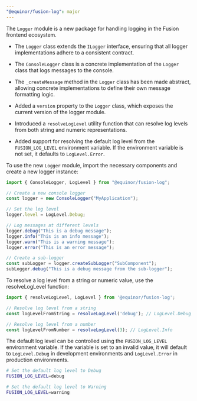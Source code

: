 ```yaml
---
"@equinor/fusion-log": major
---
```


The `Logger` module is a new package for handling logging in the Fusion frontend ecosystem.

- The `Logger` class extends the `ILogger` interface, ensuring that all logger implementations adhere to a consistent contract.
- The `ConsoleLogger` class is a concrete implementation of the `Logger` class that logs messages to the console.
- The `_createMessage` method in the `Logger` class has been made abstract, allowing concrete implementations to define their own message formatting logic.

- Added a `version` property to the `Logger` class, which exposes the current version of the logger module.
- Introduced a `resolveLogLevel` utility function that can resolve log levels from both string and numeric representations.
- Added support for resolving the default log level from the `FUSION_LOG_LEVEL` environment variable. If the environment variable is not set, it defaults to `LogLevel.Error`.

To use the new `Logger` module, import the necessary components and create a new logger instance:


```typescript
import { ConsoleLogger, LogLevel } from "@equinor/fusion-log";

// Create a new console logger
const logger = new ConsoleLogger("MyApplication");

// Set the log level
logger.level = LogLevel.Debug;

// Log messages at different levels
logger.debug("This is a debug message");
logger.info("This is an info message");
logger.warn("This is a warning message");
logger.error("This is an error message");

// Create a sub-logger
const subLogger = logger.createSubLogger("SubComponent");
subLogger.debug("This is a debug message from the sub-logger");
```

To resolve a log level from a string or numeric value, use the resolveLogLevel function:

```typescript
import { resolveLogLevel, LogLevel } from '@equinor/fusion-log';

// Resolve log level from a string
const logLevelFromString = resolveLogLevel('debug'); // LogLevel.Debug

// Resolve log level from a number
const logLevelFromNumber = resolveLogLevel(3); // LogLevel.Info
```

The default log level can be controlled using the `FUSION_LOG_LEVEL` environment variable. If the variable is set to an invalid value, it will default to `LogLevel.Debug` in development environments and `LogLevel.Error` in production environments.

```sh
# Set the default log level to Debug
FUSION_LOG_LEVEL=debug

# Set the default log level to Warning
FUSION_LOG_LEVEL=warning
```


